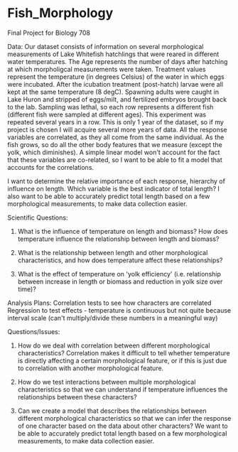 # Fish_Morphology
Final Project for Biology 708

Data:
Our dataset consists of information on several morphological measurements of Lake Whitefish hatchlings that were reared in different water temperatures. The Age represents the number of days after hatching at which morpholigcal measurements were taken. Treatment values represent the temperature (in degrees Celsius) of the water in which eggs were incubated. After the icubation treatment (post-hatch) larvae were all kept at the same temperature (8 degC). Spawning adults were caught in Lake Huron and stripped of eggs/milt, and fertilized embryos brought back to the lab. Sampling was lethal, so each row represents a different fish (different fish were sampled at different ages). This experiment was repeated several years in a row. This is only 1 year of the dataset, so if my project is chosen I will acquire several more years of data. All the response variables are correlated, as they all come from the same individual. As the fish grows, so do all the other body features that we measure (except the yolk, which diminishes). A simple linear model won't account for the fact that these variables are co-related, so I want to be able to fit a model that accounts for the correlations. 

I want to determine the relative importance of each response, hierarchy of influence on length. Which variable is the best indicator of total length? I also want to be able to accurately predict total length based on a few morphological measurements, to make data collection easier.


Scientific Questions:
1. What is the influence of temperature on length and biomass? How does temperature influence the relationship between length and biomass?

2. What is the relationship between length and other morphological characteristics, and how does temperature affect these relationships?

3. What is the effect of temperature on 'yolk efficiency' (i.e. relationship between increase in length or biomass and reduction in yolk size over time)?

Analysis Plans:
Correlation tests to see how characters are correlated
Regression to test effects - temperature is continuous but not quite because interval scale (can't multiply/divide these numbers in a meaningful way)

Questions/Issues:
1. How do we deal with correlation between different morphological characteristics? Correlation makes it difficult to tell whether temperature is directly affecting a certain morphological feature, or if this is just due to correlation with another morphological feature.

2. How do we test interactions between multiple morphological characteristics so that we can understand if temperature influences the relationships between these characters?

3. Can we create a model that describes the relationships between different morphological characteristics so that we can infer the response of one character based on the data about other characters? We want to be able to accurately predict total length based on a few morphological measurements, to make data collection easier.